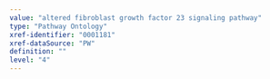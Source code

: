 ```yaml
---
value: "altered fibroblast growth factor 23 signaling pathway"
type: "Pathway Ontology"
xref-identifier: "0001181"
xref-dataSource: "PW"
definition: ""
level: "4"
---
```

